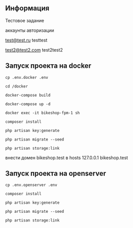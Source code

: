 ## Информация
Тестовое задание

аккаунты авторизации

test@test.ru testtest

test2@test2.com test2test2

## Запуск проекта на docker

`cp .env.docker .env`

`cd /docker`

`docker-compose build`

`docker-compose up -d`

`docker exec -it bikeshop-fpm-1 sh`

`composer install`

`php artisan key:generate`

`php artisan migrate --seed`

`php artisan storage:link`

внести домен bikeshop.test в hosts 127.0.0.1 bikeshop.test

## Запуск проекта на openserver

`cp .env.openserver .env`

`composer install`

`php artisan key:generate`

`php artisan migrate --seed`

`php artisan storage:link`



